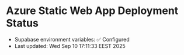 # Azure Static Web App Deployment Status
- Supabase environment variables: ✅ Configured
- Last updated: Wed Sep 10 17:11:33 EEST 2025

